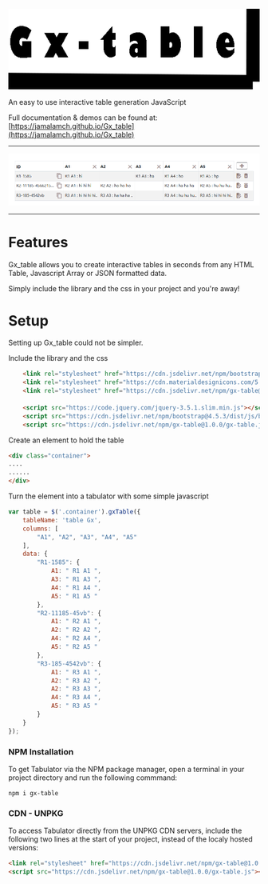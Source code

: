 
![Gx_Table](docs/src/img/gx-table.png)

An easy to use interactive table generation JavaScript 

Full documentation & demos can be found at: [https://jamalamch.github.io/Gx_table](https://jamalamch.github.io/Gx_table)
***
![Gx_Table](docs/src/img/gx-table-test0.png)
***

Features
================================
Gx_table allows you to create interactive tables in seconds from any HTML Table, Javascript Array or JSON formatted data.

Simply include the library and the css in your project and you're away!


Setup
================================
Setting up Gx_table could not be simpler.

Include the library and the css
```html
    <link rel="stylesheet" href="https://cdn.jsdelivr.net/npm/bootstrap@4.5.3/dist/css/bootstrap.min.css" >
    <link rel="stylesheet" href="https://cdn.materialdesignicons.com/5.6.55/css/materialdesignicons.min.css">
    <link rel="stylesheet" href="https://cdn.jsdelivr.net/npm/gx-table@1.0.0/gx-table.css">

    <script src="https://code.jquery.com/jquery-3.5.1.slim.min.js"></script>
    <script src="https://cdn.jsdelivr.net/npm/bootstrap@4.5.3/dist/js/bootstrap.bundle.min.js"></script>
    <script src="https://cdn.jsdelivr.net/npm/gx-table@1.0.0/gx-table.js" ></script>
```

Create an element to hold the table
```html
<div class="container">
....
......    
</div>
```

Turn the element into a tabulator with some simple javascript
```js
var table = $('.container').gxTable({
    tableName: 'table Gx',
    columns: [
        "A1", "A2", "A3", "A4", "A5"
    ],
    data: {
        "R1-1585": {
            A1: " R1 A1 ",
            A3: " R1 A3 ",
            A4: " R1 A4 ",
            A5: " R1 A5 "
        },
        "R2-11185-45vb": {
            A1: " R2 A1 ",
            A2: " R2 A2 ",
            A4: " R2 A4 ",
            A5: " R2 A5 "
        },
        "R3-185-4542vb": {
            A1: " R3 A1 ",
            A2: " R3 A2 ",
            A2: " R3 A3 ",
            A4: " R3 A4 ",
            A5: " R3 A5 "
        }
    }
});
```

### NPM Installation
To get Tabulator via the NPM package manager, open a terminal in your project directory and run the following commmand:
```
npm i gx-table
```

### CDN - UNPKG
To access Tabulator directly from the UNPKG CDN servers, include the following two lines at the start of your project, instead of the localy hosted versions:
```html
<link rel="stylesheet" href="https://cdn.jsdelivr.net/npm/gx-table@1.0.0/gx-table.css">
<script src="https://cdn.jsdelivr.net/npm/gx-table@1.0.0/gx-table.js"></script>
```